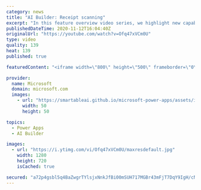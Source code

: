```yaml
---
category: news
title: "AI Builder: Receipt scanning"
excerpt: "In this feature overview video series, we highlight new capabilities included in the latest update to AI Builder.  Receipt scanning is a new AI Builder feature that processes receipts to identify and extract information. The AI model identifies receipt data, merchant information, total price, and taxes"
publishedDateTime: 2020-11-12T16:04:40Z
originalUrl: "https://youtube.com/watch?v=Ofq47xVCm0U"
type: video
quality: 139
heat: 139
published: true

featuredContent: "<iframe width=\"800\" height=\"500\" frameborder=\"0\" src=\"https://www.youtube.com/embed/Ofq47xVCm0U\" allow=\"accelerometer; autoplay; encrypted-media; gyroscope; picture-in-picture\" allowfullscreen></iframe>"

provider:
  name: Microsoft
  domain: microsoft.com
  images:
    - url: "https://smartableai.github.io/microsoft-power-apps/assets/images/organizations/microsoft.com-50x50.jpg"
      width: 50
      height: 50

topics:
  - Power Apps
  - AI Builder

images:
  - url: "https://i.ytimg.com/vi/Ofq47xVCm0U/maxresdefault.jpg"
    width: 1280
    height: 720
    isCached: true

secured: "a72p4gsbl5q4BaZwgrTYlsjxNnkJfBi00mSUH717MGBr43mFjT7DqY9IgH/cNC3liHZZeiCU2hipUVnaqCbRia8sZEu+wD00LowOr6Vh6h+7I3xnz3XybtnDFdTu08Q38DlIJ73UiLy9j49ukTvlVQQ6lMAUp+pFfknVaQffpb6uoBTjllcmIPBi8mi3bD6lsU0khcpIQHVIkSWbPvOoOulahefXYAykp/vNiIvKkLQMG1X3Vyn+oAou3F20RBc7N6lIIqN8fRePC00kkiUQ25DgeY+n4BtyvkCduH3wlHXJrOLUK0/ueL78dkPfwOitNV3aOBWRi0yPLwty/REc7OO3tAcqSS+laU3XMs53Z9Tfqcej+VAFv44e3sG0ypve7SbA0CsQz8Z3mpEyTsh253fAPJbUSryKygQ48UslayJaONFCF69S47TBQrvw2Lg+;rt7sF8KsyDd2m3s6X/GXIA=="
---
```


